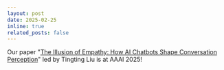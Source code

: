 ```yaml
---
layout: post
date: 2025-02-25
inline: true
related_posts: false
---
```


Our paper "[The Illusion of Empathy: How AI Chatbots Shape Conversation Perception](https://ojs.aaai.org/index.php/AAAI/article/view/33569)" led by Tingting Liu is at AAAI 2025! 
